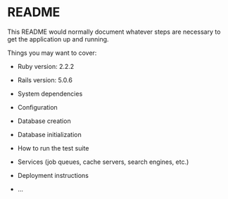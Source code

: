 # README

This README would normally document whatever steps are necessary to get the
application up and running.

Things you may want to cover:

* Ruby version: 2.2.2

* Rails version: 5.0.6

* System dependencies

* Configuration

* Database creation

* Database initialization

* How to run the test suite

* Services (job queues, cache servers, search engines, etc.)

* Deployment instructions

* ...
